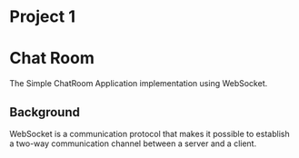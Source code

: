 # Project 1

# Chat Room
The Simple ChatRoom Application implementation using WebSocket.

## Background
WebSocket is a communication protocol that makes it possible to establish a two-way communication channel between a
server and a client.


